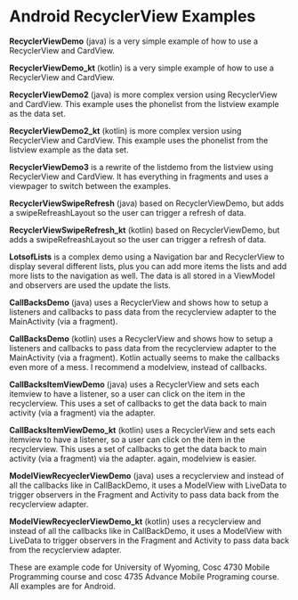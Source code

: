 Android RecyclerView Examples
==============

<b>RecyclerViewDemo</b> (java) is a very simple example of how to use a RecyclerView and CardView. 

<b>RecyclerViewDemo_kt</b> (kotlin) is a very simple example of how to use a RecyclerView and CardView.   

<b>RecyclerViewDemo2</b> (java) is more complex version using RecyclerView and CardView. This example uses the phonelist from the listview example as the data set.

<b>RecyclerViewDemo2_kt</b> (kotlin) is more complex version using RecyclerView and CardView. This example uses the phonelist from the listview example as the data set.

<b>RecyclerViewDemo3</b> is a rewrite of the listdemo from the listview using RecyclerView and CardView. It has everything in fragments and uses a viewpager to switch between the examples.

<b>RecyclerViewSwipeRefresh</b> (java) based on RecyclerViewDemo, but adds a swipeRefreashLayout so the user can trigger a refresh of data.

<b>RecyclerViewSwipeRefresh_kt</b> (kotlin) based on RecyclerViewDemo, but adds a swipeRefreashLayout so the user can trigger a refresh of data.

<b>LotsofLists</b> is a complex demo using a Navigation bar and RecyclerView to display several different lists, plus you can add more items the lists and add more lists to the navigation as well.  The data is all stored in a ViewModel and observers are used the update the lists.

<b>CallBacksDemo</b> (java) uses a RecyclerView and shows how to setup a listeners and callbacks to pass data from the recyclerview adapter to the MainActivity (via a fragment).

<b>CallBacksDemo</b> (kotlin) uses a RecyclerView and shows how to setup a listeners and callbacks to pass data from the recyclerview adapter to the MainActivity (via a fragment). Kotlin actually seems to make the callbacks even more of a mess.  I recommend a modelview, instead of callbacks.

<b>CallBacksItemViewDemo</b> (java) uses a RecyclerView and sets each itemview to have a listener, so a user can click on the item in the recyclerview.  This uses a set of callbacks to get the data back to main activity (via a fragment) via the adapter.  

<b>CallBacksItemViewDemo_kt</b> (kotlin) uses a RecyclerView and sets each itemview to have a listener, so a user can click on the item in the recyclerview.  This uses a set of callbacks to get the data back to main activity (via a fragment) via the adapter.  again, modelview is easier.

<b>ModelViewRecyeclerViewDemo</b> (java) uses a recyclerview and instead of all the callbacks like in CallBackDemo, it uses a ModelView with LiveData to trigger observers in the Fragment and Activity to pass data back from the recyclerview adapter.

<b>ModelViewRecyeclerViewDemo_kt</b> (kotlin) uses a recyclerview and instead of all the callbacks like in CallBackDemo, it uses a ModelView with LiveData to trigger observers in the Fragment and Activity to pass data back from the recyclerview adapter.

These are example code for University of Wyoming, Cosc 4730 Mobile Programming course and cosc 4735 Advance Mobile Programing course.  All examples are for Android.
